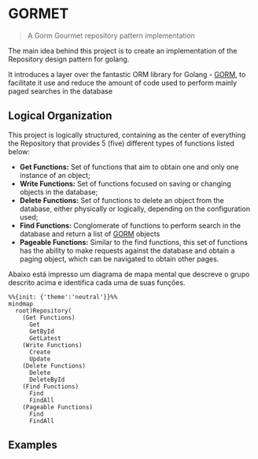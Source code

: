 # GORMET

> A Gorm Gourmet repository pattern implementation

The main idea behind this project is to create an implementation of the Repository design pattern for golang. 

It introduces a layer over the fantastic ORM library for Golang - [GORM](http://gorm.io), to facilitate it use and reduce the amount of code used to perform mainly paged searches in the database

## Logical Organization

This project is logically structured, containing as the center of everything the Repository that provides 5 (five) different types of functions listed below:

* __Get Functions:__ Set of functions that aim to obtain one and only one instance of an object;
* __Write Functions:__ Set of functions focused on saving or changing objects in the database;
* __Delete Functions:__ Set of functions to delete an object from the database, either physically or logically, depending on the configuration used;
* __Find Functions:__ Conglomerate of functions to perform search in the database and return a list of [GORM](http://gorm.io) objects
* __Pageable Functions:__ Similar to the find functions, this set of functions has the ability to make requests against the database and obtain a paging object, which can be navigated to obtain other pages.

Abaixo está impresso um diagrama de mapa mental que descreve o grupo descrito acima e identifica cada uma de suas funções.

```mermaid
%%{init: {'theme':'neutral'}}%%
mindmap
  root)Repository(
    (Get Functions)
      Get
      GetById
      GetLatest
    (Write Functions)
      Create
      Update
    (Delete Functions)
      Delete
      DeleteById
    (Find Functions)
      Find
      FindAll
    (Pageable Functions)
      Find
      FindAll

```





## Examples
